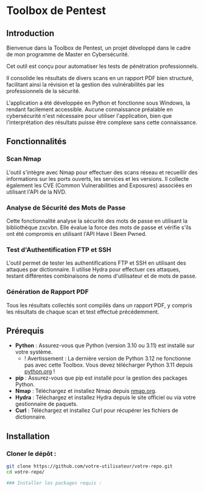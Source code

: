 # Toolbox de Pentest

## Introduction

Bienvenue dans la Toolbox de Pentest, un projet développé dans le cadre de mon programme de Master en Cybersécurité.

Cet outil est conçu pour automatiser les tests de pénétration professionnels.

Il consolide les résultats de divers scans en un rapport PDF bien structuré, facilitant ainsi la révision et la gestion des vulnérabilités par les professionnels de la sécurité.

L'application a été développée en Python et fonctionne sous Windows, la rendant facilement accessible. Aucune connaissance préalable en cybersécurité n'est nécessaire pour utiliser l'application, bien que l'interprétation des résultats puisse être complexe sans cette connaissance.

## Fonctionnalités

### Scan Nmap
L'outil s'intègre avec Nmap pour effectuer des scans réseau et recueillir des informations sur les ports ouverts, les services et les versions. Il collecte également les CVE (Common Vulnerabilities and Exposures) associées en utilisant l'API de la NVD.

### Analyse de Sécurité des Mots de Passe
Cette fonctionnalité analyse la sécurité des mots de passe en utilisant la bibliothèque zxcvbn. Elle évalue la force des mots de passe et vérifie s'ils ont été compromis en utilisant l'API Have I Been Pwned.

### Test d'Authentification FTP et SSH
L'outil permet de tester les authentifications FTP et SSH en utilisant des attaques par dictionnaire. Il utilise Hydra pour effectuer ces attaques, testant différentes combinaisons de noms d'utilisateur et de mots de passe.

### Génération de Rapport PDF
Tous les résultats collectés sont compilés dans un rapport PDF, y compris les résultats de chaque scan et test effectué précédemment.

## Prérequis
- **Python** : Assurez-vous que Python (version 3.10 ou 3.11) est installé sur votre système.
  - ! Avertissement : La dernière version de Python 3.12 ne fonctionne pas avec cette Toolbox. Vous devez télécharger Python 3.11 depuis [python.org](https://www.python.org/) !
- **pip** : Assurez-vous que pip est installé pour la gestion des packages Python.
- **Nmap** : Téléchargez et installez Nmap depuis [nmap.org](https://nmap.org/).
- **Hydra** : Téléchargez et installez Hydra depuis le site officiel ou via votre gestionnaire de paquets.
- **Curl** : Téléchargez et installez Curl pour récupérer les fichiers de dictionnaire.

## Installation

### Cloner le dépôt :
```bash
git clone https://github.com/votre-utilisateur/votre-repo.git
cd votre-repo/

### Installer les packages requis :

